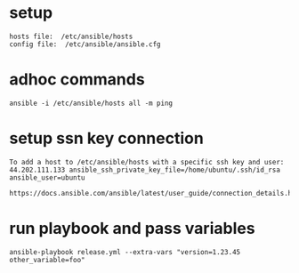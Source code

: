 # setup
```
hosts file:  /etc/ansible/hosts
config file:  /etc/ansible/ansible.cfg
```
# adhoc commands
```
ansible -i /etc/ansible/hosts all -m ping
```
# setup ssn key connection
```
To add a host to /etc/ansible/hosts with a specific ssh key and user:
44.202.111.133 ansible_ssh_private_key_file=/home/ubuntu/.ssh/id_rsa ansible_user=ubuntu

https://docs.ansible.com/ansible/latest/user_guide/connection_details.html
```
# run playbook and pass variables
```
ansible-playbook release.yml --extra-vars "version=1.23.45 other_variable=foo"
```
